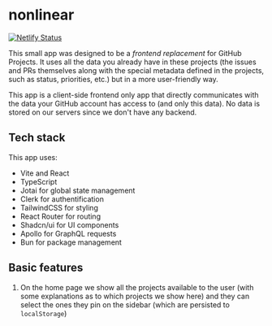 # nonlinear

[![Netlify Status](https://api.netlify.com/api/v1/badges/71e9504d-0ffe-410a-ba11-ca826320a928/deploy-status)](https://app.netlify.com/sites/nonlinearapp/deploys)

This small app was designed to be a _frontend replacement_ for GitHub Projects.
It uses all the data you already have in these projects (the issues and PRs
themselves along with the special metadata defined in the projects, such as
status, priorities, etc.) but in a more user-friendly way.

This app is a client-side frontend only app that directly communicates with the
data your GitHub account has access to (and only this data). No data is stored on
our servers since we don't have any backend.

## Tech stack

This app uses:
- Vite and React
- TypeScript
- Jotai for global state management
- Clerk for authentification
- TailwindCSS for styling
- React Router for routing
- Shadcn/ui for UI components
- Apollo for GraphQL requests
- Bun for package management

## Basic features

1. On the home page we show all the projects available to the user (with some
  explanations as to which projects we show here) and they can select the ones
  they pin on the sidebar (which are persisted to `localStorage`)
